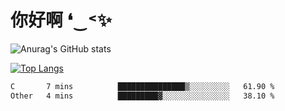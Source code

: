 # 你好啊 ❛‿˂✨

![Anurag's GitHub stats](https://github-readme-stats.vercel.app/api?username=ZombieFly&count_private=true&show_icons=true)

[![Top Langs](https://github-readme-stats.vercel.app/api/top-langs/?username=ZombieFly&layout=compact&count_private=true&hide=Ruby,makefile)](https://github.com/anuraghazra/github-readme-stats)

<!--START_SECTION:waka-->

```txt
C       7 mins          ███████████████▒░░░░░░░░░   61.90 %
Other   4 mins          █████████▓░░░░░░░░░░░░░░░   38.10 %
```

<!--END_SECTION:waka-->
